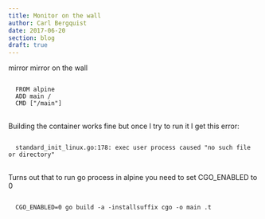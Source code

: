 ```yaml
---
title: Monitor on the wall
author: Carl Bergquist
date: 2017-06-20
section: blog
draft: true
---
```


<quote>mirror mirror on the wall</quote>


<pre>
<code class="docker">
  FROM alpine
  ADD main /
  CMD ["/main"]
</code>
</pre>

Building the container works fine but once I try to run it I get this error:

<pre>
<code class="bash">
  standard_init_linux.go:178: exec user process caused "no such file or directory"
</code>
</pre>

Turns out that to run go process in alpine you need to set CGO_ENABLED to 0
<pre>
<code class="bash">
  CGO_ENABLED=0 go build -a -installsuffix cgo -o main .t
</code>
</pre>


